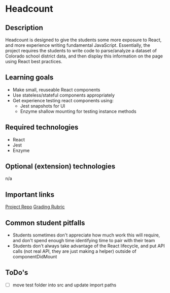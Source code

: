 # Headcount

## Description

Headcount is designed to give the students some more exposure to React, and more
experience writing fundamental JavaScript. Essentially, the project requires the
students to write code to parse/analyze a dataset of Colorado school district 
data, and then display this information on the page using React best practices.

## Learning goals

* Make small, reuseable React components
* Use stateless/stateful components appropriately
* Get experience testing react components using:
    - Jest snapshots for UI
    - Enzyme shallow mounting for testing instance methods

## Required technologies

- React
- Jest
- Enzyme

## Optional (extension) technologies

n/a

## Important links

[Project Repo](https://github.com/turingschool-examples/headcount2.0)
[Grading
Rubric](https://github.com/turingschool/front-end-submissions-public/blob/master/templates/mod-3/headcount.md)

## Common student pitfalls

- Students sometimes don't appreciate how much work this will require, and don't
  spend enough time identifying time to pair with their team
- Students don't always take advantage of the React lifecycle, and put API calls
  (not real API, they are just making a helper) outside of componentDidMount

## ToDo's

* [ ] move test folder into src and update import paths

